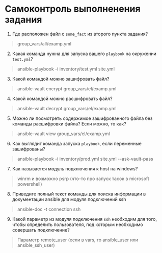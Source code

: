 # Самоконтроль выполненения задания

1. Где расположен файл с `some_fact` из второго пункта задания?
> group_vars/all/examp.yml
2. Какая команда нужна для запуска вашего `playbook` на окружении `test.yml`?
> ansible-playbook -i inventory/test.yml site.yml
3. Какой командой можно зашифровать файл?
> ansible-vault encrypt group_vars/el/examp.yml
4. Какой командой можно расшифровать файл?
> ansible-vault decrypt group_vars/el/examp.yml
5. Можно ли посмотреть содержимое зашифрованного файла без команды расшифровки файла? Если можно, то как?
> ansible-vault view group_vars/el/examp.yml
6. Как выглядит команда запуска `playbook`, если переменные зашифрованы?
> ansible-playbook -i inventory/prod.yml site.yml --ask-vault-pass
7. Как называется модуль подключения к host на windows?
> winrm и возможно psrp (что-то про запуск тасок в microsoft powershell)
8. Приведите полный текст команды для поиска информации в документации ansible для модуля подключений ssh
> ansible-doc -t connection ssh
9. Какой параметр из модуля подключения `ssh` необходим для того, чтобы определить пользователя, под которым необходимо совершать подключение?
> Параметр remote_user (если в vars, то ansible_user или ansible_ssh_user)
